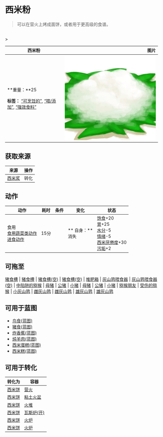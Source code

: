 # 西米粉  
> 可以在营火上烤成面饼，或者用于更高级的食谱。  
<br>  
>   
  
  西米粉  |   图片   
 ----  |  ----:   
 **重量：**25<br><br>**标签：**	[“可烹饪的”](tag_Cookable.md), [“喂/添加”](tag_Feed.md), [“强效食料”](tag_FeedRich.md)  |  <img decoding="async" src="Sprite/SagoFlour.png" href="a.md" style="max-width:300px;max-height:300px;">   
  
## 获取来源  
来源  |  操作  
----  |  ----  
[西米浆](SagoPulp.md)  |  转化  
## 动作  
动作  |  耗时  |  条件  |  变化  |  状态  
----  |  ----  |  ----  |  ----  |  ----  
食用<br>[食用蔬菜类动作](VegetarianAction.md)<br>[进食动作](EatingAction.md)  |  15分  |    |  ** 自身：**<br>消失  |  [饱食](Satiation.md)+20<br>[胃](Stomach.md)+25<br>[水分](Hydration.md)-5<br>[情绪](Morale.md)-5<br>[西米<nobr>厌倦度</nobr>](SaturationSago.md)+30<br>[污垢](Filth.md)+2  
## 可拖至  
[猪食槽](BoarFeeder.md) | [猪食槽](BoarFeeder.md) | [猪食槽(空)](BoarFeederEmpty.md) | [猪食槽(空)](BoarFeederEmpty.md) | [堆肥箱](CompostBin.md) | [灰山鹑喂食器](PartridgeFeeder.md) | [灰山鹑喂食器(空)](PartridgeFeederEmpty.md) | [中陷阱的猕猴](CageTrapMacaque.md) | [母猪](BoarEnclosureFemale.md) | [公猪](BoarEnclosureMale.md) | [小猪](BoarEnclosurePiglet.md) | [母猪](BoarTiedFemale.md) | [公猪](BoarTiedMale.md) | [小猪](BoarTiedPiglet.md) | [猕猴朋友](MacaqueFriend.md) | [受伤的猕猴](MacaqueWounded.md) | [小灰山鹑](PartridgeChick.md) | [雌灰山鹑](PartridgeFemaleEnclosure.md) | [雌灰山鹑](PartridgeFemaleLive.md) | [雄灰山鹑](PartridgeMaleEnclosure.md) | [雄灰山鹑](PartridgeMaleLive.md)  
## 可用于蓝图  
- [鸟食(蓝图)](Bp_FeedBird.md)  
- [猪食(蓝图)](Bp_FeedBoar.md)  
- [炸香蕉(蓝图)](Bp_FriedBananas.md)  
- [炖羊肉(蓝图)](Bp_GoatStew.md)  
- [西米蛋糕(蓝图)](Bp_SagoCake.md)  
- [西米糕(蓝图)](Bp_SagoSlime.md)  
  
  
## 可用于转化  
转化为  |  容器  
----  |  ----  
[西米饼](SagoFlatbread.md)  |  [营火](Campfire.md)  
[西米饼](SagoFlatbread.md)  |  [粘土火盆](ClayFirePit.md)  
[西米饼](SagoFlatbread.md)  |  [火堆](Fire.md)  
[西米饼](SagoFlatbread.md)  |  [瓦斯炉(开)](GasCookerOn.md)  
[西米饼](SagoFlatbread.md)  |  [火炉](Stove.md)  
[西米饼](SagoFlatbread.md)  |  [火炉](Stove.md)  


<script>document.title="西米粉 - 卡牌生存百科 Card Survival Wiki";</script>